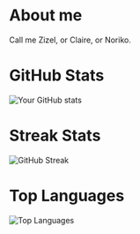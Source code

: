 # About me
Call me Zizel, or Claire, or Noriko.

# GitHub Stats  
![Your GitHub stats](https://github-readme-stats.vercel.app/api?username=nononoriko&show_icons=true&theme=transparent)

# Streak Stats  
![GitHub Streak](https://streak-stats.demolab.com?user=nononoriko&theme=transparent)

# Top Languages
![Top Languages](https://github-readme-stats.vercel.app/api/top-langs/?username=nononoriko&layout=compact&theme=transparent)
